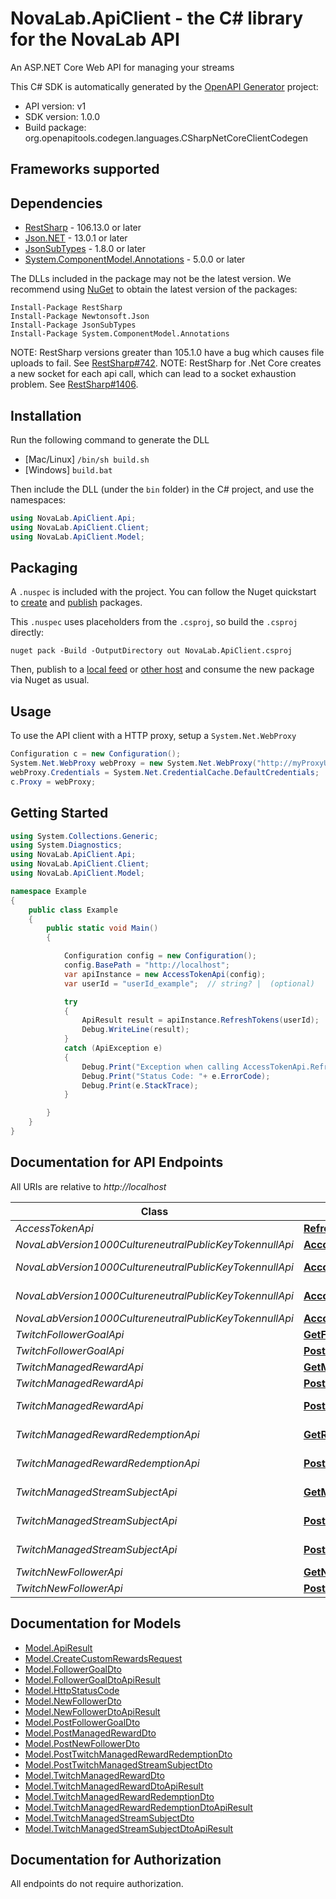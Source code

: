 # NovaLab.ApiClient - the C# library for the NovaLab API

An ASP.NET Core Web API for managing your streams

This C# SDK is automatically generated by the [OpenAPI Generator](https://openapi-generator.tech) project:

- API version: v1
- SDK version: 1.0.0
- Build package: org.openapitools.codegen.languages.CSharpNetCoreClientCodegen

<a name="frameworks-supported"></a>
## Frameworks supported

<a name="dependencies"></a>
## Dependencies

- [RestSharp](https://www.nuget.org/packages/RestSharp) - 106.13.0 or later
- [Json.NET](https://www.nuget.org/packages/Newtonsoft.Json/) - 13.0.1 or later
- [JsonSubTypes](https://www.nuget.org/packages/JsonSubTypes/) - 1.8.0 or later
- [System.ComponentModel.Annotations](https://www.nuget.org/packages/System.ComponentModel.Annotations) - 5.0.0 or later

The DLLs included in the package may not be the latest version. We recommend using [NuGet](https://docs.nuget.org/consume/installing-nuget) to obtain the latest version of the packages:
```
Install-Package RestSharp
Install-Package Newtonsoft.Json
Install-Package JsonSubTypes
Install-Package System.ComponentModel.Annotations
```

NOTE: RestSharp versions greater than 105.1.0 have a bug which causes file uploads to fail. See [RestSharp#742](https://github.com/restsharp/RestSharp/issues/742).
NOTE: RestSharp for .Net Core creates a new socket for each api call, which can lead to a socket exhaustion problem. See [RestSharp#1406](https://github.com/restsharp/RestSharp/issues/1406).

<a name="installation"></a>
## Installation
Run the following command to generate the DLL
- [Mac/Linux] `/bin/sh build.sh`
- [Windows] `build.bat`

Then include the DLL (under the `bin` folder) in the C# project, and use the namespaces:
```csharp
using NovaLab.ApiClient.Api;
using NovaLab.ApiClient.Client;
using NovaLab.ApiClient.Model;
```
<a name="packaging"></a>
## Packaging

A `.nuspec` is included with the project. You can follow the Nuget quickstart to [create](https://docs.microsoft.com/en-us/nuget/quickstart/create-and-publish-a-package#create-the-package) and [publish](https://docs.microsoft.com/en-us/nuget/quickstart/create-and-publish-a-package#publish-the-package) packages.

This `.nuspec` uses placeholders from the `.csproj`, so build the `.csproj` directly:

```
nuget pack -Build -OutputDirectory out NovaLab.ApiClient.csproj
```

Then, publish to a [local feed](https://docs.microsoft.com/en-us/nuget/hosting-packages/local-feeds) or [other host](https://docs.microsoft.com/en-us/nuget/hosting-packages/overview) and consume the new package via Nuget as usual.

<a name="usage"></a>
## Usage

To use the API client with a HTTP proxy, setup a `System.Net.WebProxy`
```csharp
Configuration c = new Configuration();
System.Net.WebProxy webProxy = new System.Net.WebProxy("http://myProxyUrl:80/");
webProxy.Credentials = System.Net.CredentialCache.DefaultCredentials;
c.Proxy = webProxy;
```

<a name="getting-started"></a>
## Getting Started

```csharp
using System.Collections.Generic;
using System.Diagnostics;
using NovaLab.ApiClient.Api;
using NovaLab.ApiClient.Client;
using NovaLab.ApiClient.Model;

namespace Example
{
    public class Example
    {
        public static void Main()
        {

            Configuration config = new Configuration();
            config.BasePath = "http://localhost";
            var apiInstance = new AccessTokenApi(config);
            var userId = "userId_example";  // string? |  (optional) 

            try
            {
                ApiResult result = apiInstance.RefreshTokens(userId);
                Debug.WriteLine(result);
            }
            catch (ApiException e)
            {
                Debug.Print("Exception when calling AccessTokenApi.RefreshTokens: " + e.Message );
                Debug.Print("Status Code: "+ e.ErrorCode);
                Debug.Print(e.StackTrace);
            }

        }
    }
}
```

<a name="documentation-for-api-endpoints"></a>
## Documentation for API Endpoints

All URIs are relative to *http://localhost*

Class | Method | HTTP request | Description
------------ | ------------- | ------------- | -------------
*AccessTokenApi* | [**RefreshTokens**](docs/AccessTokenApi.md#refreshtokens) | **GET** /api/twitch/tokens/refresh | 
*NovaLabVersion1000CultureneutralPublicKeyTokennullApi* | [**AccountLogoutPost**](docs/NovaLabVersion1000CultureneutralPublicKeyTokennullApi.md#accountlogoutpost) | **POST** /Account/Logout | 
*NovaLabVersion1000CultureneutralPublicKeyTokennullApi* | [**AccountManageDownloadPersonalDataPost**](docs/NovaLabVersion1000CultureneutralPublicKeyTokennullApi.md#accountmanagedownloadpersonaldatapost) | **POST** /Account/Manage/DownloadPersonalData | 
*NovaLabVersion1000CultureneutralPublicKeyTokennullApi* | [**AccountManageLinkExternalLoginPost**](docs/NovaLabVersion1000CultureneutralPublicKeyTokennullApi.md#accountmanagelinkexternalloginpost) | **POST** /Account/Manage/LinkExternalLogin | 
*NovaLabVersion1000CultureneutralPublicKeyTokennullApi* | [**AccountPerformExternalLoginPost**](docs/NovaLabVersion1000CultureneutralPublicKeyTokennullApi.md#accountperformexternalloginpost) | **POST** /Account/PerformExternalLogin | 
*TwitchFollowerGoalApi* | [**GetFollowerGoals**](docs/TwitchFollowerGoalApi.md#getfollowergoals) | **GET** /api/twitch/followers/follower-goal | 
*TwitchFollowerGoalApi* | [**PostFollowerGoal**](docs/TwitchFollowerGoalApi.md#postfollowergoal) | **POST** /api/twitch/followers/follower-goal | 
*TwitchManagedRewardApi* | [**GetManagedRewards**](docs/TwitchManagedRewardApi.md#getmanagedrewards) | **GET** /api/twitch/managed-rewards | 
*TwitchManagedRewardApi* | [**PostManagedReward**](docs/TwitchManagedRewardApi.md#postmanagedreward) | **POST** /api/twitch/managed-rewards | 
*TwitchManagedRewardApi* | [**PostNewLastCleared**](docs/TwitchManagedRewardApi.md#postnewlastcleared) | **POST** /api/twitch/managed-rewards/clear | 
*TwitchManagedRewardRedemptionApi* | [**GetRedemptions**](docs/TwitchManagedRewardRedemptionApi.md#getredemptions) | **GET** /api/twitch/managed-rewards-redemptions | 
*TwitchManagedRewardRedemptionApi* | [**PostRedemption**](docs/TwitchManagedRewardRedemptionApi.md#postredemption) | **POST** /api/twitch/managed-rewards-redemptions | 
*TwitchManagedStreamSubjectApi* | [**GetManagedStreamSubjects**](docs/TwitchManagedStreamSubjectApi.md#getmanagedstreamsubjects) | **GET** /api/twitch/managed-stream-subject | 
*TwitchManagedStreamSubjectApi* | [**PostManagedStreamSubjects**](docs/TwitchManagedStreamSubjectApi.md#postmanagedstreamsubjects) | **POST** /api/twitch/managed-stream-subject | 
*TwitchManagedStreamSubjectApi* | [**PostSelectManagedStreamSubject**](docs/TwitchManagedStreamSubjectApi.md#postselectmanagedstreamsubject) | **POST** /api/twitch/managed-stream-subject/select | 
*TwitchNewFollowerApi* | [**GetNewFollowers**](docs/TwitchNewFollowerApi.md#getnewfollowers) | **GET** /api/twitch/followers/new-follower | 
*TwitchNewFollowerApi* | [**PostNewFollower**](docs/TwitchNewFollowerApi.md#postnewfollower) | **POST** /api/twitch/followers/new-follower | 


<a name="documentation-for-models"></a>
## Documentation for Models

 - [Model.ApiResult](docs/ApiResult.md)
 - [Model.CreateCustomRewardsRequest](docs/CreateCustomRewardsRequest.md)
 - [Model.FollowerGoalDto](docs/FollowerGoalDto.md)
 - [Model.FollowerGoalDtoApiResult](docs/FollowerGoalDtoApiResult.md)
 - [Model.HttpStatusCode](docs/HttpStatusCode.md)
 - [Model.NewFollowerDto](docs/NewFollowerDto.md)
 - [Model.NewFollowerDtoApiResult](docs/NewFollowerDtoApiResult.md)
 - [Model.PostFollowerGoalDto](docs/PostFollowerGoalDto.md)
 - [Model.PostManagedRewardDto](docs/PostManagedRewardDto.md)
 - [Model.PostNewFollowerDto](docs/PostNewFollowerDto.md)
 - [Model.PostTwitchManagedRewardRedemptionDto](docs/PostTwitchManagedRewardRedemptionDto.md)
 - [Model.PostTwitchManagedStreamSubjectDto](docs/PostTwitchManagedStreamSubjectDto.md)
 - [Model.TwitchManagedRewardDto](docs/TwitchManagedRewardDto.md)
 - [Model.TwitchManagedRewardDtoApiResult](docs/TwitchManagedRewardDtoApiResult.md)
 - [Model.TwitchManagedRewardRedemptionDto](docs/TwitchManagedRewardRedemptionDto.md)
 - [Model.TwitchManagedRewardRedemptionDtoApiResult](docs/TwitchManagedRewardRedemptionDtoApiResult.md)
 - [Model.TwitchManagedStreamSubjectDto](docs/TwitchManagedStreamSubjectDto.md)
 - [Model.TwitchManagedStreamSubjectDtoApiResult](docs/TwitchManagedStreamSubjectDtoApiResult.md)


<a name="documentation-for-authorization"></a>
## Documentation for Authorization

All endpoints do not require authorization.
